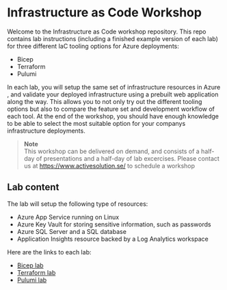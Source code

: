 # Infrastructure as Code Workshop
Welcome to the Infrastructure as Code workshop repository. This repo contains lab instructions (including a finished example version of each lab) for three different IaC tooling options for Azure deployments:
* Bicep
* Terraform
* Pulumi

In each lab, you will setup the same set of infrastructure resources in Azure , and validate your deployed infrastructure using a prebuilt web application along the way. This allows you to not only try out the different tooling options but also to compare the feature set and development workflow of each tool. At the end of the workshop, you should  have enough knowledge to be able to select the most suitable option for your companys infrastructure deployments.

> **Note**  
This workshop can be delivered on demand, and consists of a half-day of presentations and a half-day of lab excercises.
Please contact us at https://www.activesolution.se/ to schedule a workshop


## Lab content
The lab will setup the following type of resources:

- Azure App Service running on Linux
- Azure Key Vault for storing sensitive information, such as passwords
- Azure SQL Server and a SQL database
- Application Insights resource backed by a Log Analytics workspace

Here are the links to each lab:

* [Bicep lab](https://github.com/ActiveSolution/iac-workshop/blob/master/labs/bicep.md)
* [Terraform lab](https://github.com/ActiveSolution/iac-workshop/blob/master/labs/terraform.md)
* [Pulumi lab](https://github.com/ActiveSolution/iac-workshop/blob/master/labs/pulumi.md)
